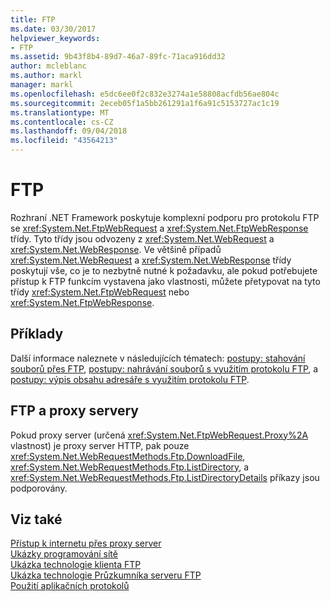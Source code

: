 ```yaml
---
title: FTP
ms.date: 03/30/2017
helpviewer_keywords:
- FTP
ms.assetid: 9b43f8b4-89d7-46a7-89fc-71aca916dd32
author: mcleblanc
ms.author: markl
manager: markl
ms.openlocfilehash: e5dc6ee0f2c832e3274a1e58808acfdb56ae804c
ms.sourcegitcommit: 2eceb05f1a5bb261291a1f6a91c5153727ac1c19
ms.translationtype: MT
ms.contentlocale: cs-CZ
ms.lasthandoff: 09/04/2018
ms.locfileid: "43564213"
---
```

# <a name="ftp"></a>FTP
Rozhraní .NET Framework poskytuje komplexní podporu pro protokolu FTP se <xref:System.Net.FtpWebRequest> a <xref:System.Net.FtpWebResponse> třídy. Tyto třídy jsou odvozeny z <xref:System.Net.WebRequest> a <xref:System.Net.WebResponse>. Ve většině případů <xref:System.Net.WebRequest> a <xref:System.Net.WebResponse> třídy poskytují vše, co je to nezbytně nutné k požadavku, ale pokud potřebujete přístup k FTP funkcím vystavena jako vlastnosti, můžete přetypovat na tyto třídy <xref:System.Net.FtpWebRequest> nebo <xref:System.Net.FtpWebResponse>.  
  
## <a name="examples"></a>Příklady  
 Další informace naleznete v následujících tématech: [postupy: stahování souborů přes FTP](../../../docs/framework/network-programming/how-to-download-files-with-ftp.md), [postupy: nahrávání souborů s využitím protokolu FTP](../../../docs/framework/network-programming/how-to-upload-files-with-ftp.md), a [postupy: výpis obsahu adresáře s využitím protokolu FTP](../../../docs/framework/network-programming/how-to-list-directory-contents-with-ftp.md).  
  
## <a name="ftp-and-proxies"></a>FTP a proxy servery  
 Pokud proxy server (určená <xref:System.Net.FtpWebRequest.Proxy%2A> vlastnost) je proxy server HTTP, pak pouze <xref:System.Net.WebRequestMethods.Ftp.DownloadFile>, <xref:System.Net.WebRequestMethods.Ftp.ListDirectory>, a <xref:System.Net.WebRequestMethods.Ftp.ListDirectoryDetails> příkazy jsou podporovány.  
  
## <a name="see-also"></a>Viz také  
 [Přístup k internetu přes proxy server](../../../docs/framework/network-programming/accessing-the-internet-through-a-proxy.md)  
 [Ukázky programování sítě](../../../docs/framework/network-programming/network-programming-samples.md)  
 [Ukázka technologie klienta FTP](https://go.microsoft.com/fwlink/?LinkID=179557)  
 [Ukázka technologie Průzkumníka serveru FTP](https://go.microsoft.com/fwlink/?LinkID=179569)  
 [Použití aplikačních protokolů](../../../docs/framework/network-programming/using-application-protocols.md)
